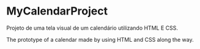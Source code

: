 # MyCalendarProject
Projeto de uma tela visual de um calendário utilizando HTML E CSS.

The prototype of a calendar made by using HTML and CSS along the way.
